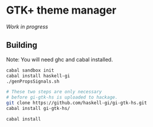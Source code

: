 # GTK+ theme manager

*Work in progress*

## Building

Note: You will need ghc and cabal installed.

```sh
cabal sandbox init
cabal install haskell-gi
./genPropsSignals.sh

# These two steps are only necessary
# before gi-gtk-hs is uploaded to hackage.
git clone https://github.com/haskell-gi/gi-gtk-hs.git
cabal install gi-gtk-hs/

cabal install
```
